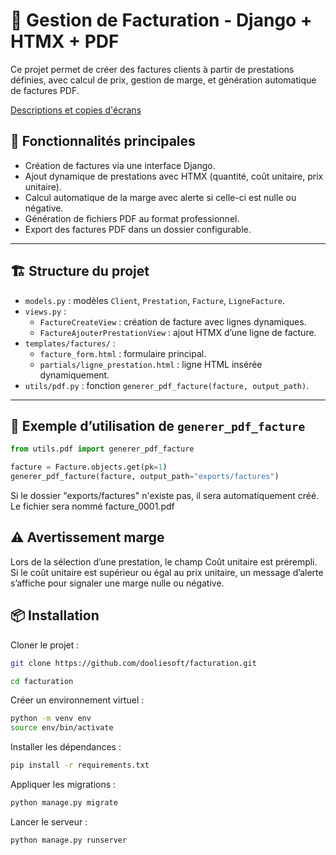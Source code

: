# 🧾 Gestion de Facturation - Django + HTMX + PDF

Ce projet permet de créer des factures clients à partir de prestations définies, avec calcul de prix, gestion de marge, et génération automatique de factures PDF.

[Descriptions et copies d'écrans](./descriptions.md)

## 🔧 Fonctionnalités principales

- Création de factures via une interface Django.
- Ajout dynamique de prestations avec HTMX (quantité, coût unitaire, prix unitaire).
- Calcul automatique de la marge avec alerte si celle-ci est nulle ou négative.
- Génération de fichiers PDF au format professionnel.
- Export des factures PDF dans un dossier configurable.

---

## 🏗 Structure du projet

- `models.py` : modèles `Client`, `Prestation`, `Facture`, `LigneFacture`.
- `views.py` :
  - `FactureCreateView` : création de facture avec lignes dynamiques.
  - `FactureAjouterPrestationView` : ajout HTMX d’une ligne de facture.
- `templates/factures/` :
  - `facture_form.html` : formulaire principal.
  - `partials/ligne_prestation.html` : ligne HTML insérée dynamiquement.
- `utils/pdf.py` : fonction `generer_pdf_facture(facture, output_path)`.

---

## 📄 Exemple d’utilisation de `generer_pdf_facture`

```python
from utils.pdf import generer_pdf_facture

facture = Facture.objects.get(pk=1)
generer_pdf_facture(facture, output_path="exports/factures")
```

Si le dossier "exports/factures" n'existe pas, il sera automatiquement créé. Le fichier sera nommé facture_0001.pdf

## ⚠️ Avertissement marge

Lors de la sélection d’une prestation, le champ Coût unitaire est prérempli. Si le coût unitaire est supérieur ou égal au prix unitaire, un message d’alerte s’affiche pour signaler une marge nulle ou négative.

## 📦 Installation

Cloner le projet :
```bash
git clone https://github.com/dooliesoft/facturation.git
```

```bash
cd facturation
```

Créer un environnement virtuel :
```bash
python -m venv env
source env/bin/activate
```

Installer les dépendances :
```bash
pip install -r requirements.txt
```

Appliquer les migrations :
```bash
python manage.py migrate
```

Lancer le serveur :
```bash
python manage.py runserver
```
